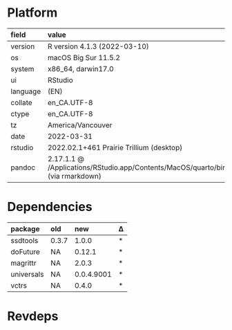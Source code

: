 # Platform

|field    |value                                                                           |
|:--------|:-------------------------------------------------------------------------------|
|version  |R version 4.1.3 (2022-03-10)                                                    |
|os       |macOS Big Sur 11.5.2                                                            |
|system   |x86_64, darwin17.0                                                              |
|ui       |RStudio                                                                         |
|language |(EN)                                                                            |
|collate  |en_CA.UTF-8                                                                     |
|ctype    |en_CA.UTF-8                                                                     |
|tz       |America/Vancouver                                                               |
|date     |2022-03-31                                                                      |
|rstudio  |2022.02.1+461 Prairie Trillium (desktop)                                        |
|pandoc   |2.17.1.1 @ /Applications/RStudio.app/Contents/MacOS/quarto/bin/ (via rmarkdown) |

# Dependencies

|package    |old   |new        |Δ  |
|:----------|:-----|:----------|:--|
|ssdtools   |0.3.7 |1.0.0      |*  |
|doFuture   |NA    |0.12.1     |*  |
|magrittr   |NA    |2.0.3      |*  |
|universals |NA    |0.0.4.9001 |*  |
|vctrs      |NA    |0.4.0      |*  |

# Revdeps

